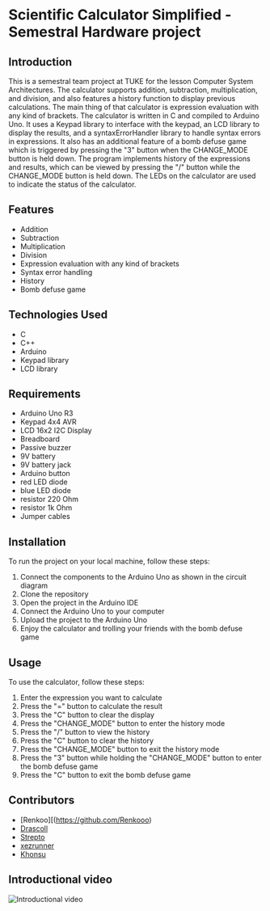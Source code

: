 # **Scientific Calculator Simplified - Semestral Hardware project**

## Introduction
This is a semestral team project at TUKE for the lesson Computer System Architectures. The calculator supports addition, subtraction, multiplication, and division, and also features a history function to display previous calculations. The main thing of that calculator is expression evaluation with any kind of brackets. The calculator is written in C and compiled to Arduino Uno. It uses a Keypad library to interface with the keypad, an LCD library to display the results, and a syntaxErrorHandler library to handle syntax errors in expressions. It also has an additional feature of a bomb defuse game which is triggered by pressing the "3" button when the CHANGE_MODE button is held down. The program implements history of the expressions and results, which can be viewed by pressing the "/" button while the CHANGE_MODE button is held down. The LEDs on the calculator are used to indicate the status of the calculator.

## Features
- Addition
- Subtraction
- Multiplication
- Division
- Expression evaluation with any kind of brackets
- Syntax error handling
- History
- Bomb defuse game

## Technologies Used
- C
- C++
- Arduino
- Keypad library
- LCD library

## Requirements
- Arduino Uno R3
- Keypad 4x4 AVR
- LCD 16x2 I2C Display
- Breadboard
- Passive buzzer
- 9V battery
- 9V battery jack
- Arduino button
- red LED diode
- blue LED diode
- resistor 220 Ohm
- resistor 1k Ohm
- Jumper cables

## Installation
To run the project on your local machine, follow these steps:
1. Connect the components to the Arduino Uno as shown in the circuit diagram
2. Clone the repository
3. Open the project in the Arduino IDE
4. Connect the Arduino Uno to your computer
5. Upload the project to the Arduino Uno
6. Enjoy the calculator and trolling your friends with the bomb defuse game

## Usage
To use the calculator, follow these steps:
1. Enter the expression you want to calculate
2. Press the "=" button to calculate the result
3. Press the "C" button to clear the display
4. Press the "CHANGE_MODE" button to enter the history mode
5. Press the "/" button to view the history
6. Press the "C" button to clear the history
7. Press the "CHANGE_MODE" button to exit the history mode
8. Press the "3" button while holding the "CHANGE_MODE" button to enter the bomb defuse game
9. Press the "C" button to exit the bomb defuse game

## Contributors
- [Renkoo][(https://github.com/Renkooo)
- [Drascoll](https://github.com/SebastianOndrus)
- [Strepto](https://github.com/StreptoBordos)
- [xezrunner](https://github.com/xezrunner)
- [Khonsu](https://github.com/yfm-po)

## Introductional video
![Introductional video](https://www.youtube.com/watch?v=sny6hM6Z9BU&list=LL&index=3&t=28s)
